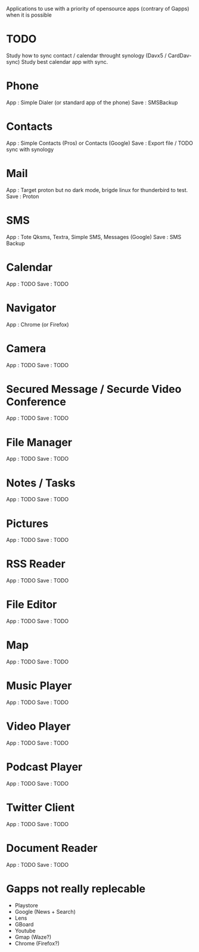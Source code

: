 Applications to use with a priority of opensource apps (contrary of Gapps) when it is possible

# TODO
Study how to sync contact / calendar throught synology (Davx5 / CardDav-sync)
Study best calendar app with sync.

# Phone
App : Simple Dialer (or standard app of the phone)
Save : SMSBackup

# Contacts
App : Simple Contacts (Pros) or Contacts (Google)
Save : Export file / TODO sync with synology

# Mail 
App : Target proton but no dark mode, brigde linux for thunderbird to test.
Save : Proton

# SMS
App : Tote Qksms, Textra, Simple SMS, Messages (Google)
Save : SMS Backup

# Calendar 
App : TODO
Save : TODO

# Navigator
App : Chrome (or Firefox)

# Camera
App : TODO
Save : TODO

# Secured Message / Securde Video Conference
App : TODO
Save : TODO

# File Manager
App : TODO
Save : TODO

# Notes / Tasks
App : TODO
Save : TODO

# Pictures 
App : TODO
Save : TODO

# RSS Reader
App : TODO
Save : TODO

# File Editor
App : TODO
Save : TODO

# Map
App : TODO
Save : TODO

# Music Player
App : TODO
Save : TODO

# Video Player
App : TODO
Save : TODO

# Podcast Player
App : TODO
Save : TODO

# Twitter Client
App : TODO
Save : TODO

# Document Reader
App : TODO
Save : TODO

# Gapps not really replecable
* Playstore
* Google (News + Search)
* Lens
* GBoard
* Youtube
* Gmap (Waze?)
* Chrome (Firefox?)
# 




